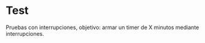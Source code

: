 # Test

Pruebas con interrupciones, objetivo: armar un timer de X minutos mediante interrupciones.

